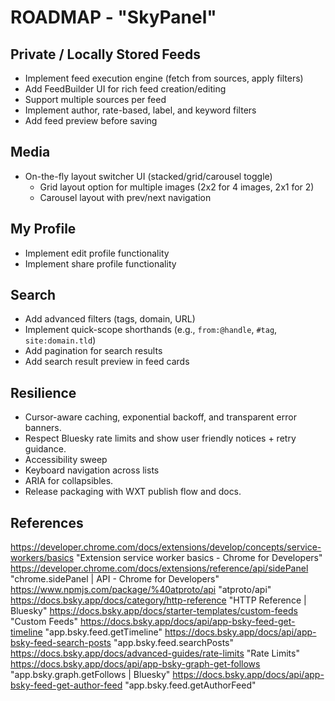 # ROADMAP - "SkyPanel"

## Private / Locally Stored Feeds

- Implement feed execution engine (fetch from sources, apply filters)
- Add FeedBuilder UI for rich feed creation/editing
- Support multiple sources per feed
- Implement author, rate-based, label, and keyword filters
- Add feed preview before saving

## Media

- On-the-fly layout switcher UI (stacked/grid/carousel toggle)
    - Grid layout option for multiple images (2x2 for 4 images, 2x1 for 2)
    - Carousel layout with prev/next navigation

## My Profile

- Implement edit profile functionality
- Implement share profile functionality

## Search

- Add advanced filters (tags, domain, URL)
- Implement quick-scope shorthands (e.g., `from:@handle`, `#tag`, `site:domain.tld`)
- Add pagination for search results
- Add search result preview in feed cards

## Resilience

- Cursor-aware caching, exponential backoff, and transparent error banners.
- Respect Bluesky rate limits and show user friendly notices + retry guidance.
- Accessibility sweep
- Keyboard navigation across lists
- ARIA for collapsibles.
- Release packaging with WXT publish flow and docs.

## References

<https://developer.chrome.com/docs/extensions/develop/concepts/service-workers/basics> "Extension service worker basics - Chrome for Developers"
<https://developer.chrome.com/docs/extensions/reference/api/sidePanel> "chrome.sidePanel | API - Chrome for Developers"
<https://www.npmjs.com/package/%40atproto/api> "atproto/api"
<https://docs.bsky.app/docs/category/http-reference> "HTTP Reference | Bluesky"
<https://docs.bsky.app/docs/starter-templates/custom-feeds> "Custom Feeds"
<https://docs.bsky.app/docs/api/app-bsky-feed-get-timeline> "app.bsky.feed.getTimeline"
<https://docs.bsky.app/docs/api/app-bsky-feed-search-posts> "app.bsky.feed.searchPosts"
<https://docs.bsky.app/docs/advanced-guides/rate-limits> "Rate Limits"
<https://docs.bsky.app/docs/api/app-bsky-graph-get-follows> "app.bsky.graph.getFollows | Bluesky"
<https://docs.bsky.app/docs/api/app-bsky-feed-get-author-feed> "app.bsky.feed.getAuthorFeed"
